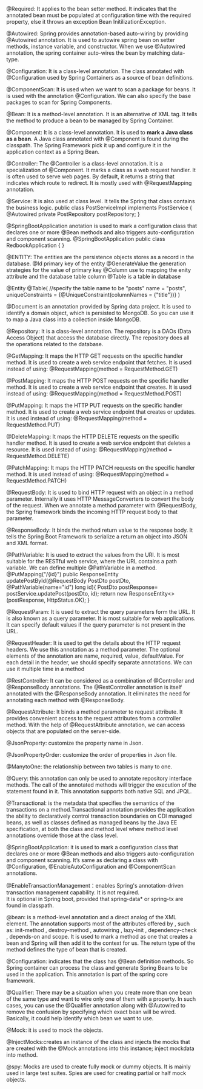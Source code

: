 @Required: It applies to the bean setter method. It indicates that the annotated bean must be populated at configuration time with the required property, 
else it throws an exception Bean InitilizationException.

@Autowired: Spring provides annotation-based auto-wiring by providing @Autowired annotation. It is used to autowire spring bean on setter methods, instance variable, and constructor. When we use @Autowired annotation, the spring container auto-wires the bean by matching data-type.

@Configuration: It is a class-level annotation. The class annotated with @Configuration used by Spring Containers as a source of bean definitions.

@ComponentScan: It is used when we want to scan a package for beans. It is used with the annotation @Configuration. We can also specify the base packages to scan for Spring Components.

@Bean: It is a method-level annotation. It is an alternative of XML <bean> tag. It tells the method to produce a bean to be managed by Spring Container.

@Component: It is a class-level annotation. It is used to **mark a Java class as a bean**. A Java class annotated with @Component is found during the classpath. 
The Spring Framework pick it up and configure it in the application context as a Spring Bean.

@Controller: The @Controller is a class-level annotation. It is a specialization of @Component. It marks a class as a web request handler. It is often used to serve web pages. By default, it returns a string that indicates which route to redirect. It is mostly used with @RequestMapping annotation.

@Service: It is also used at class level. It tells the Spring that class contains the business logic.
public class PostServiceImpl  implements PostService {
@Autowired
private PostRepository postRepository;
}

@SpringBootApplication anotation is used to mark a configuration class that declares one or more @Bean methods and also triggers auto-configuration and component scanning.
@SpringBootApplication
public class RedbookApplication {
}

@ENTITY: The entities are the persistence objects stores as a record in the database.
@Id primary key of the entity
@GenerateValue the generation strategies for the value of primary key
@Column use to mapping the enity attribute and the database table column
@Table is a table in database

@Entity
@Table(
//specify the table name to be "posts"
name = "posts",
uniqueConstraints = {@UniqueConstraint(columnNames = {"title"})}
)

@Document is an annotation provided by Spring data project. 
It is used to identify a domain object, which is persisted to MongoDB. So you can use it to map a Java class into a collection inside MongoDB.

@Repository: It is a class-level annotation. The repository is a DAOs (Data Access Object) that access the database directly. 
The repository does all the operations related to the database.

@GetMapping: It maps the HTTP GET requests on the specific handler method. It is used to create a web service endpoint that fetches.
It is used instead of using: @RequestMapping(method = RequestMethod.GET)

@PostMapping: It maps the HTTP POST requests on the specific handler method. It is used to create a web service endpoint that creates.
It is used instead of using: @RequestMapping(method = RequestMethod.POST)

@PutMapping: It maps the HTTP PUT requests on the specific handler method. It is used to create a web service endpoint that creates or updates.
It is used instead of using: @RequestMapping(method = RequestMethod.PUT)

@DeleteMapping: It maps the HTTP DELETE requests on the specific handler method. It is used to create a web service endpoint that deletes a resource. 
It is used instead of using: @RequestMapping(method = RequestMethod.DELETE)

@PatchMapping: It maps the HTTP PATCH requests on the specific handler method. It is used instead of using: @RequestMapping(method = RequestMethod.PATCH)

@RequestBody: It is used to bind HTTP request with an object in a method parameter. Internally it uses HTTP MessageConverters to convert the body of the request. 
When we annotate a method parameter with @RequestBody, the Spring framework binds the incoming HTTP request body to that parameter.

@ResponseBody: It binds the method return value to the response body. It tells the Spring Boot Framework to serialize a return an object into JSON and XML format.

@PathVariable: It is used to extract the values from the URI. It is most suitable for the RESTful web service, where the URL contains a path variable. 
We can define multiple @PathVariable in a method.
@PutMapping("/{id}")
public ResponseEntity<PostDto> updatePostById(@RequestBody PostDto postDto, @PathVariable(name="id") long id){
PostDto postResponse= postService.updatePost(postDto, id);
return new ResponseEntity<>(postResponse, HttpStatus.OK);
}

@RequestParam: It is used to extract the query parameters form the URL. It is also known as a query parameter. It is most suitable for web applications. 
It can specify default values if the query parameter is not present in the URL.

@RequestHeader: It is used to get the details about the HTTP request headers. We use this annotation as a method parameter. 
The optional elements of the annotation are name, required, value, defaultValue. For each detail in the header, we should specify separate annotations. 
We can use it multiple time in a method

@RestController: It can be considered as a combination of @Controller and @ResponseBody annotations. 
The @RestController annotation is itself annotated with the @ResponseBody annotation. It eliminates the need for annotating each method with @ResponseBody.

@RequestAttribute: It binds a method parameter to request attribute. It provides convenient access to the request attributes from a controller method. 
With the help of @RequestAttribute annotation, we can access objects that are populated on the server-side.

@JsonProperty: customize the property name in Json.

@JsonPropertyOrder: customize the order of properties in Json file.

@ManytoOne: the relationship between two tables is many to one.

@Query: this annotation can only be used to annotate repository interface methods. The call of the annotated methods will trigger the execution of
the statement found in it. This annotation supports both native SQL and JPQL.

@Transactional: is the metadata that specifies the semantics of the transactions on a method.Transactional annotation provides the application the ability
to declaratively control transaction boundaries on CDI managed beans, as well as classes defined as managed beans by the Java EE specification, at both the 
class and method level where method level annotations override those at the class level.

@SpringBootApplication: it is used to mark a configuration class that declares one or more @Bean methods and also triggers auto-configuration and 
component scanning. It’s same as declaring a class with @Configuration, @EnableAutoConfiguration and @ComponentScan annotations.

@EnableTransactionManagement：enables Spring's annotation-driven transaction management capability. It is not required.  
It is optional in Spring boot, provided that spring-data* or spring-tx are found in classpath.

@bean:  is a method-level annotation and a direct analog of the XML <bean/> element. The annotation supports most of the attributes offered by <bean/>, 
such as: init-method , destroy-method , autowiring , lazy-init , dependency-check , depends-on and scope.
It is used to mark a method as one that creates a bean and Spring will then add it to the context for us. The return type of the method defines the type of bean that is created.

@Configuration: indicates that the class has @Bean definition methods. So Spring container can process the class and generate 
Spring Beans to be used in the application. This annotation is part of the spring core framework.

@Qualifier: There may be a situation when you create more than one bean of the same type and want to wire only one of them with a property. 
In such cases, you can use the @Qualifier annotation along with @Autowired to remove the confusion by specifying which exact bean will be wired. 
Basically, it could help identify which bean we want to use.

@Mock: it is used to mock the objects.

@InjectMocks:creates an instance of the class and injects the mocks that are created with the @Mock annotations into this instance; inject mockdata into method.

@spy: Mocks are used to create fully mock or dummy objects. It is mainly used in large test suites. Spies are used for creating partial or half mock objects.